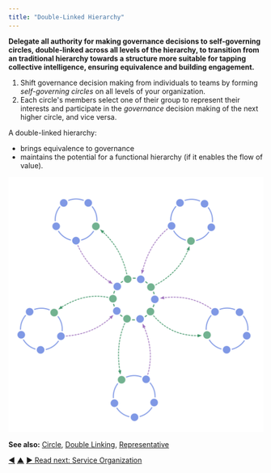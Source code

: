```yaml
---
title: "Double-Linked Hierarchy"
---
```



**Delegate all authority for making governance decisions to self-governing circles, double-linked across all levels of the hierarchy, to transition from an traditional hierarchy towards a structure more suitable for tapping collective intelligence, ensuring equivalence and building engagement.**

1. Shift governance decision making from individuals to teams by forming <dfn data-info="Self-Governance: People governing themselves within the constraints of a domain.">self-governing</dfn> <dfn data-info="Circle: A self-governing and semi-autonomous team of equivalent people who collaborate to account for a domain.">circles</dfn> on all levels of your organization.
2. Each circle's members select one of their group to represent their interests and participate in the <dfn data-info="Governance: The process of setting objectives and making and evolving decisions that guide people towards achieving those objectives.">governance</dfn> decision making of the next higher circle, and vice versa.

A double-linked hierarchy:

- brings equivalence to governance
- maintains the potential for a functional hierarchy (if it enables the flow of value).

![A double-linked hierarchy: not your typical hierarchy](img/structural-patterns/double-linked-hierarchy.png)

**See also:** [Circle](Circle.html), [Double Linking](Double-Linking.html), [Representative](Representative.html)

<div class="bottom-nav">
<a href="peach-organization.html" title="Back to: Peach Organization">◀</a> <a href="organizational-structure.html" title="Up: Organizational Structure">▲</a> <a href="service-organization.html" title="">▶ Read next: Service Organization</a>
</div>


<script type="text/javascript">
Mousetrap.bind('g n', function() {
    window.location.href = 'service-organization.html';
    return false;
});
</script>

